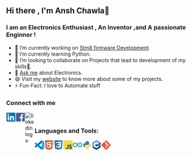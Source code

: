 ## Hi there , I'm Ansh Chawla👋

### I am an Electronics Enthusiast , An Inventor ,and A passionate Enginner !


- 🔭 I’m currently working on [Stm8 firmware Development](https://github.com/anshchawla521/b3603).
- 🌱 I’m currently learning Python.
- 👯 I’m looking to collaborate on Projects that lead to development of my skills🙂. 
- 💬 [Ask me](https://anshchawla521.github.io/#contact) about Electronics.
- 😄 Visit my [website][website] to know more about some of my projects.
- ⚡ Fun-Fact: I love to Automate stuff

### Connect with me 

[<img align ="left" alt = "linkedin logo" width = "26px" src ="https://raw.githubusercontent.com/devicons/devicon/2ae2a900d2f041da66e950e4d48052658d850630/icons/linkedin/linkedin-original.svg">][linkedin]

[<img align ="left" alt = "linkedin logo" width = "26px" src ="https://raw.githubusercontent.com/devicons/devicon/2ae2a900d2f041da66e950e4d48052658d850630/icons/facebook/facebook-plain.svg">][facebook]

[<img align ="left" alt = "linkedin logo" width = "26px" src ="https://user-images.githubusercontent.com/5141132/50740364-7ea80880-1217-11e9-8faf-2348e31beedd.png">][Email]

<br/>

### Languages and Tools:

<img align ="left" width = "26px" src ="https://raw.githubusercontent.com/devicons/devicon/2ae2a900d2f041da66e950e4d48052658d850630/icons/vscode/vscode-original.svg">

<img align ="left" width = "26px" src ="https://raw.githubusercontent.com/devicons/devicon/2ae2a900d2f041da66e950e4d48052658d850630/icons/html5/html5-original.svg">

<img align ="left" width = "26px" src ="https://raw.githubusercontent.com/devicons/devicon/2ae2a900d2f041da66e950e4d48052658d850630/icons/css3/css3-original.svg">

<img align ="left" width = "26px" src ="https://raw.githubusercontent.com/devicons/devicon/2ae2a900d2f041da66e950e4d48052658d850630/icons/javascript/javascript-original.svg">

<img align ="left" width = "26px" src ="https://raw.githubusercontent.com/devicons/devicon/2ae2a900d2f041da66e950e4d48052658d850630/icons/arduino/arduino-original.svg">

<img align ="left" width = "26px" src ="https://raw.githubusercontent.com/devicons/devicon/2ae2a900d2f041da66e950e4d48052658d850630/icons/python/python-original.svg">

<img align ="left" width = "26px" src ="https://raw.githubusercontent.com/devicons/devicon/2ae2a900d2f041da66e950e4d48052658d850630/icons/cplusplus/cplusplus-original.svg">

<img align ="left" width = "26px" src ="https://raw.githubusercontent.com/devicons/devicon/2ae2a900d2f041da66e950e4d48052658d850630/icons/git/git-original.svg">


[website]: https://anshchawla521.github.io
[linkedin]: https://www.linkedin.com/in/ansh-chawla-2991181a4/
[facebook]: https://www.facebook.com/anshchawla521/
[Email]: mailto:anshchawla521@gmail.com
